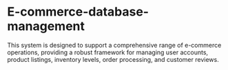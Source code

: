 # E-commerce-database-management
This system is designed to support a comprehensive range of e-commerce operations, providing a robust framework for managing user accounts, product listings, inventory levels, order processing, and customer reviews.
